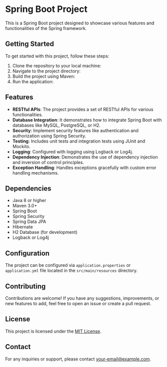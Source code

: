 # Spring Boot Project

This is a Spring Boot project designed to showcase various features and functionalities of the Spring framework.

## Getting Started

To get started with this project, follow these steps:

1. Clone the repository to your local machine:
2. Navigate to the project directory:
3. Build the project using Maven:
4. Run the application:

   
## Features

- **RESTful APIs**: The project provides a set of RESTful APIs for various functionalities.
- **Database Integration**: It demonstrates how to integrate Spring Boot with databases like MySQL, PostgreSQL, or H2.
- **Security**: Implement security features like authentication and authorization using Spring Security.
- **Testing**: Includes unit tests and integration tests using JUnit and Mockito.
- **Logging**: Configured with logging using Logback or Log4j.
- **Dependency Injection**: Demonstrates the use of dependency injection and inversion of control principles.
- **Exception Handling**: Handles exceptions gracefully with custom error handling mechanisms.

## Dependencies

- Java 8 or higher
- Maven 3.0+
- Spring Boot
- Spring Security
- Spring Data JPA
- Hibernate
- H2 Database (for development)
- Logback or Log4j

## Configuration

The project can be configured via `application.properties` or `application.yml` file located in the `src/main/resources` directory.

## Contributing

Contributions are welcome! If you have any suggestions, improvements, or new features to add, feel free to open an issue or create a pull request.

## License

This project is licensed under the [MIT License](LICENSE).

## Contact

For any inquiries or support, please contact [your-email@example.com](mailto:your-email@example.com).



